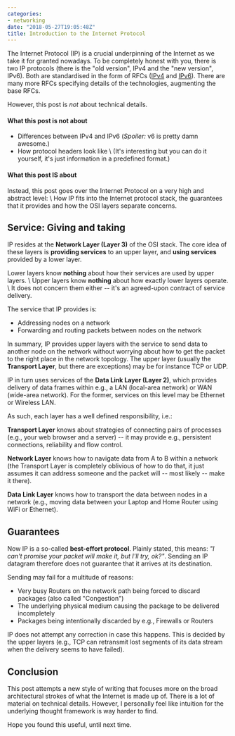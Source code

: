 ```yaml
---
categories:
- networking
date: "2018-05-27T19:05:48Z"
title: Introduction to the Internet Protocol
---
```


The Internet Protocol (IP) is a crucial underpinning of the Internet as we take it for granted nowadays.
To be completely honest with you, there is two IP protocols (there is the "old version", IPv4 and the "new version", IPv6). Both are standardised in the form of RFCs ([IPv4](https://tools.ietf.org/html/rfc791) and [IPv6](https://tools.ietf.org/html/rfc8200)). There are many more RFCs specifying details of the technologies, augmenting the base RFCs.

However, this post is _not_ about technical details.

#### What this post is not about
* Differences between IPv4 and IPv6 (*Spoiler:* v6 is pretty damn awesome.)
* How protocol headers look like \\
  (It's interesting but you can do it yourself, it's just information in a predefined format.)

#### What this post IS about
Instead, this post goes over the Internet Protocol on a very high and abstract level: \\
How IP fits into the Internet protocol stack, the guarantees that it provides and how the OSI layers separate concerns.

## Service: Giving and taking
IP resides at the **Network Layer (Layer 3)** of the OSI stack.
The core idea of these layers is __providing services__ to an upper layer, and __using services__ provided by a lower layer.


Lower layers know __nothing__ about how their services are used by upper layers. \\
Upper layers know __nothing__ about how exactly lower layers operate. \\
It does not concern them either -- it's an agreed-upon contract of service delivery.

The service that IP provides is:

* Addressing nodes on a network
* Forwarding and routing packets between nodes on the network

In summary, IP provides upper layers with the service to send data to another node on the network without worrying about how to get the packet to the right place in the network topology.
The upper layer (usually the **Transport Layer**, but there are exceptions) may be for instance TCP or UDP.

IP in turn uses services of the **Data Link Layer (Layer 2)**, which provides delivery of data frames within e.g., a LAN (local-area network) or WAN (wide-area network).
For the former, services on this level may be Ethernet or Wireless LAN.

As such, each layer has a well defined responsibility, i.e.:

**Transport Layer** knows about strategies of connecting pairs of processes (e.g., your web browser and a server) -- it may provide e.g., persistent connections, reliability and flow control.

**Network Layer** knows how to navigate data from A to B within a network (the Transport Layer is completely oblivious of how to do that, it just assumes it can address someone and the packet will -- most likely -- make it there).

**Data Link Layer** knows how to transport the data between nodes in a network (e.g., moving data between your Laptop and Home Router using WiFi or Ethernet).

## Guarantees
Now IP is a so-called **best-effort protocol**. Plainly stated, this means: _"I can't promise your packet will make it, but I'll try, ok?"_. Sending an IP datagram therefore does not guarantee that it arrives at its destination.

Sending may fail for a multitude of reasons:

* Very busy Routers on the network path being forced to discard packages (also called "Congestion")
* The underlying physical medium causing the package to be delivered incompletely
* Packages being intentionally discarded by e.g., Firewalls or Routers

IP does not attempt any correction in case this happens. This is decided by the upper layers (e.g., TCP can retransmit lost segments of its data stream when the delivery seems to have failed).

## Conclusion
This post attempts a new style of writing that focuses more on the broad architectural strokes of what the Internet is made up of. There is a lot of material on technical details. However, I personally feel like intuition for the underlying thought framework is way harder to find.

Hope you found this useful, until next time.
